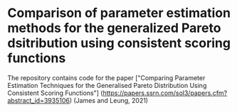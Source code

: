 # Comparison of parameter estimation methods for the generalized Pareto dsitribution using consistent scoring functions

The repository contains code for the paper ["Comparing Parameter Estimation Techniques for the Generalised Pareto Distribution Using Consistent Scoring Functions"] (https://papers.ssrn.com/sol3/papers.cfm?abstract_id=3935106) (James and Leung, 2021)

 
